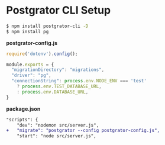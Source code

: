 # Postgrator CLI Setup

```bash
$ npm install postgrator-cli -D
$ npm install pg
```

**postgrator-config.js**
```js
require('dotenv').config();

module.exports = {
  "migrationDirectory": "migrations",
  "driver": "pg",
  "connectionString": process.env.NODE_ENV === 'test'
    ? process.env.TEST_DATABASE_URL,
    : process.env.DATABASE_URL,
}
```

**package.json**
```diff
"scripts": {
    "dev": "nodemon src/server.js",
+   "migrate": "postgrator --config postgrator-config.js",
    "start": "node src/server.js",
```
